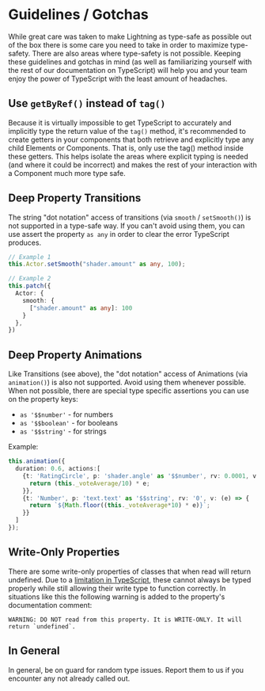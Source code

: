 # Guidelines / Gotchas

While great care was taken to make Lightning as type-safe as possible out of the box there is some care you need to take in order to maximize type-safety. There are also areas where type-safety is not possible. Keeping these guidelines and gotchas in mind (as well as familiarizing yourself with the rest of our documentation on TypeScript) will help you and your team enjoy the power of TypeScript with the least amount of headaches.

## Use `getByRef()` instead of `tag()`

Because it is virtually impossible to get TypeScript to accurately and implicitly type the return value of the `tag()` method, it's recommended to create getters in your components that both retrieve and explicitly type any child Elements or Components. That is, only use the tag() method inside these getters. This helps isolate the areas where explicit typing is needed (and where it could be incorrect) and makes the rest of your interaction with a Component much more type safe.

## Deep Property Transitions

The string "dot notation" access of transitions (via `smooth` / `setSmooth()`) is not supported in a type-safe way. If you can't avoid using them, you can use assert the property `as any` in order to clear the error TypeScript produces.

```ts
// Example 1
this.Actor.setSmooth("shader.amount" as any, 100);

// Example 2
this.patch({
  Actor: {
    smooth: {
      ["shader.amount" as any]: 100
    }
  },
})
```

## Deep Property Animations

Like Transitions (see above), the "dot notation" access of Animations (via `animation()`) is also not supported. Avoid using them whenever possible. When not possible, there are special type specific assertions you can use on the property keys:

- `as '$$number'` - for numbers
- `as '$$boolean'` - for booleans
- `as '$$string'` - for strings

Example:
```ts
this.animation({
  duration: 0.6, actions:[
    {t: 'RatingCircle', p: 'shader.angle' as '$$number', rv: 0.0001, v: (e) => {
      return (this._voteAverage/10) * e;
    }},
    {t: 'Number', p: 'text.text' as '$$string', rv: '0', v: (e) => {
      return `${Math.floor((this._voteAverage*10) * e)}`;
    }}
  ]
});
```

## Write-Only Properties

There are some write-only properties of classes that when read will return undefined. Due to a [limitation in TypeScript](https://github.com/microsoft/TypeScript/issues/43662), these cannot always be typed properly while still allowing their write type to function correctly. In situations like this the following warning is added to the property's documentation comment:
```
WARNING: DO NOT read from this property. It is WRITE-ONLY. It will return `undefined`.
```

## In General

In general, be on guard for random type issues. Report them to us if you encounter any not already called out.

